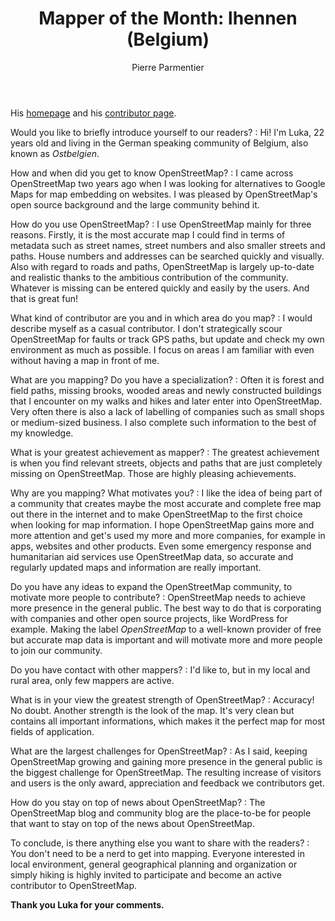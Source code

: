 ﻿---
title: "Mapper of the Month: lhennen (Belgium)"
categories: ["motm"]
author: Pierre Parmentier
---

His [homepage](https://www.openstreetmap.org/user/lhennen) and his [contributor page](https://hdyc.neis-one.org/?lhennen).

Would you like to briefly introduce yourself to our readers?
: Hi! I'm Luka, 22 years old and living in the German speaking community of Belgium, also known as *Ostbelgien*.

<!--more-->

How and when did you get to know OpenStreetMap?
: I came across OpenStreetMap two years ago when I was looking for alternatives to Google Maps for map embedding on websites. I was pleased by OpenStreetMap's open source background and the large community behind it.

How do you use OpenStreetMap?
: I use OpenStreetMap mainly for three reasons. Firstly, it is the most accurate map I could find in terms of metadata such as street names, street numbers and also smaller streets and paths. House numbers and addresses can be searched quickly and visually. Also with regard to roads and paths, OpenStreetMap is largely up-to-date and realistic thanks to the ambitious contribution of the community. Whatever is missing can be entered quickly and easily by the users. And that is great fun!

What kind of contributor are you and in which area do you map?
: I would describe myself as a casual contributor. I don't strategically scour OpenStreetMap for faults or track GPS paths, but update and check my own environment as much as possible. I focus on areas I am familiar with even without having a map in front of me.

What are you mapping? Do you have a specialization?
: Often it is forest and field paths, missing brooks, wooded areas and newly constructed buildings that I encounter on my walks and hikes and later enter into OpenStreetMap. Very often there is also a lack of labelling of companies such as small shops or medium-sized business. I also complete such information to the best of my knowledge.

What is your greatest achievement as mapper?
: The greatest achievement is when you find relevant streets, objects and paths that are just completely missing on OpenStreetMap. Those are highly pleasing achievements.

Why are you mapping? What motivates you?
: I like the idea of being part of a community that creates maybe the most accurate and complete free map out there in the internet and to make OpenStreetMap to the first choice when looking for map information. I hope OpenStreetMap gains more and more attention and get's used my more and more companies, for example in apps, websites and other products. Even some emergency response and humanitarian aid services use OpenStreetMap data, so accurate and regularly updated maps and information are really important.

Do you have any ideas to expand the OpenStreetMap community, to motivate more people to contribute?
: OpenStreetMap needs to achieve more presence in the general public. The best way to do that is corporating with companies and other open source projects, like WordPress for example. Making the label *OpenStreetMap* to a well-known provider of free but accurate map data is important and will motivate more and more people to join our community.

Do you have contact with other mappers?
: I'd like to, but in my local and rural area, only few mappers are active.

What is in your view the greatest strength of OpenStreetMap?
: Accuracy! No doubt. Another strength is the look of the map. It's very clean but contains all important informations, which makes it the perfect map for most fields of application.

What are the largest challenges for OpenStreetMap?
: As I said, keeping OpenStreetMap growing and gaining more presence in the general public is the biggest challenge for OpenStreetMap. The resulting increase of visitors and users is the only award, appreciation and feedback we contributors get.

How do you stay on top of news about OpenStreetMap?
: The OpenStreetMap blog and community blog are the place-to-be for people that want to stay on top of the news about OpenStreetMap.

To conclude, is there anything else you want to share with the readers?
: You don't need to be a nerd to get into mapping. Everyone interested in local environment, general geographical planning and organization or simply hiking is highly invited to participate and become an active contributor to OpenStreetMap.

**Thank you Luka for your comments.**
